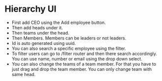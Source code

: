 # Hierarchy UI

- First add CEO using the Add employee button.
- Then add heads under it.
- Then teams under the head.
- Then Members. Members can be leaders or not leaders.
- Id is auto generated using uuid.
- You can also search a specific employee using the filter.
- To filter users can go to /filter router and then there search accordingly. You can use name, number or email using the drop down select.
- You can also change the teams of a team member. For that you have to just drag and drop the team member. You can only change team with same head.
